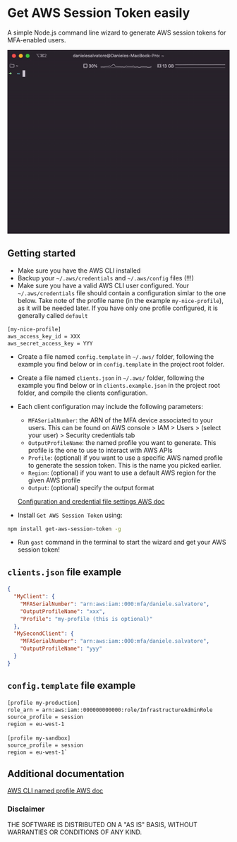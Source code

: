 # Get AWS Session Token easily

A simple Node.js command line wizard to generate AWS session tokens for MFA-enabled users.

![How 'gast' works](./gast.gif)

## Getting started

- Make sure you have the AWS CLI installed
- Backup your `~/.aws/credentials` and `~/.aws/config` files (!!!)
- Make sure you have a valid AWS CLI user configured. Your `~/.aws/credentials` file should contain
  a configuration simlar to the one below. Take note of the profile name (in the example
  `my-nice-profile`), as it will be needed later. If you have only one profile configured, it is
  generally called `default`

```
[my-nice-profile]
aws_access_key_id = XXX
aws_secret_access_key = YYY
```

- Create a file named `config.template` in `~/.aws/` folder, following the example you find below or
  in `config.template` in the project root folder.
- Create a file named `clients.json` in `~/.aws/` folder, following the example you find below or in
  `clients.example.json` in the project root folder, and compile the clients configuration.
- Each client configuration may include the following parameters:

  - `MFASerialNumber`: the ARN of the MFA device associated to your users. This can be found on AWS
    console > IAM > Users > (select your user) > Security credentials tab
  - `OutputProfileName`: the named profile you want to generate. This profile is the one to use to
    interact with AWS APIs
  - `Profile`: (optional) if you want to use a specific AWS named profile to generate the session
    token. This is the name you picked earlier.
  - `Region`: (optional) if you want to use a default AWS region for the given AWS profile
  - `Output`: (optional) specify the output format

  [Configuration and credential file settings AWS doc](https://docs.aws.amazon.com/cli/latest/userguide/cli-configure-files.html)

- Install `Get AWS Session Token` using:

```bash
npm install get-aws-session-token -g
```

- Run `gast` command in the terminal to start the wizard and get your AWS session token!

## `clients.json` file example

```json
{
  "MyClient": {
    "MFASerialNumber": "arn:aws:iam::000:mfa/daniele.salvatore",
    "OutputProfileName": "xxx",
    "Profile": "my-profile (this is optional)"
  },
  "MySecondClient": {
    "MFASerialNumber": "arn:aws:iam::000:mfa/daniele.salvatore",
    "OutputProfileName": "yyy"
  }
}
```

## `config.template` file example

```
[profile my-production]
role_arn = arn:aws:iam::000000000000:role/InfrastructureAdminRole
source_profile = session
region = eu-west-1

[profile my-sandbox]
source_profile = session
region = eu-west-1`
```

## Additional documentation

[AWS CLI named profile AWS doc](https://docs.aws.amazon.com/cli/latest/userguide/cli-configure-profiles.html)

### Disclaimer

THE SOFTWARE IS DISTRIBUTED ON A "AS IS" BASIS, WITHOUT WARRANTIES OR CONDITIONS OF ANY KIND.
